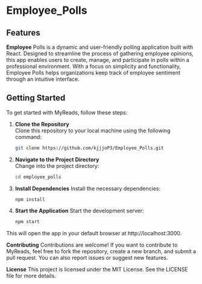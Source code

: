 # Employee_Polls

## Features
**Employee** Polls is a dynamic and user-friendly polling application built with React. 
Designed to streamline the process of gathering employee opinions, this app enables users to create, manage, and participate in polls within a professional environment. 
With a focus on simplicity and functionality, Employee Polls helps organizations keep track of employee sentiment through an intuitive interface.

## Getting Started

To get started with MyReads, follow these steps:

1. **Clone the Repository**  
   Clone this repository to your local machine using the following command:
   ```bash
   git clone https://github.com/kjjjoP3/Employee_Polls.git
2. **Navigate to the Project Directory**  
    Change into the project directory:    
   ```bash
   cd employee_polls

4. **Install Dependencies**
    Install the necessary dependencies:
   ```bash 
   npm install

5. **Start the Application**
    Start the development server:
   ```bash 
   npm start   
This will open the app in your default browser at http://localhost:3000.

**Contributing**
  Contributions are welcome! If you want to contribute to MyReads, feel free to fork the repository, create a new branch, and submit a pull request. You can also report issues or suggest new features.

**License**
  This project is licensed under the MIT License. See the LICENSE file for more details.
